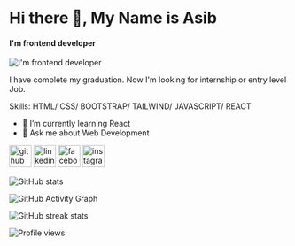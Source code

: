 # Hi there 👋, My Name is Asib
#### I'm frontend developer
![I'm frontend developer]([https://images.app.goo.gl/iA8FePqCwWviK4gX6](https://www.google.com/search?q=web+developer+animation+picture&sxsrf=AJOqlzU1dd6NaoZCtgkQJV_qhj7cKIPKkA:1673720226297&source=lnms&tbm=isch&sa=X&ved=2ahUKEwj9xarc1cf8AhVjw6ACHYL-DEAQ_AUoAXoECAEQAw&biw=1368&bih=808&dpr=1.65#imgrc=bk3Eda2XMvo0VM))

I have complete my graduation. Now I'm looking for internship or entry level Job.

Skills: HTML/ CSS/ BOOTSTRAP/ TAILWIND/ JAVASCRIPT/ REACT

- 🌱 I’m currently learning React 
- 💬 Ask me about Web Development 


[<img src='https://cdn.jsdelivr.net/npm/simple-icons@3.0.1/icons/github.svg' alt='github' height='40'>](https://github.com/asibhub)  [<img src='https://cdn.jsdelivr.net/npm/simple-icons@3.0.1/icons/linkedin.svg' alt='linkedin' height='40'>](https://www.linkedin.com/in/md-asib-9a90a6220/)  [<img src='https://cdn.jsdelivr.net/npm/simple-icons@3.0.1/icons/facebook.svg' alt='facebook' height='40'>](https://www.facebook.com/Asib.bro97)  [<img src='https://cdn.jsdelivr.net/npm/simple-icons@3.0.1/icons/instagram.svg' alt='instagram' height='40'>](https://www.instagram.com/asib_saheb/)  

![GitHub stats](https://github-readme-stats.vercel.app/api?username=asibhub&show_icons=true)  

![GitHub Activity Graph](https://activity-graph.herokuapp.com/graph?username=asibhub)  

![GitHub streak stats](https://streak-stats.demolab.com/?user=asibhub)  

![Profile views](https://gpvc.arturio.dev/asibhub)  
